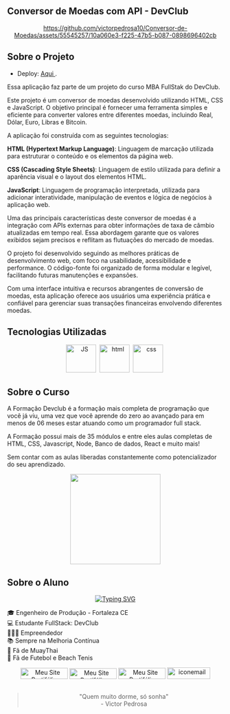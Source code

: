## Conversor de Moedas com API - DevClub

<div align="center">
  
   https://github.com/victorpedrosa10/Conversor-de-Moedas/assets/55545257/10a060e3-f225-47b5-b087-0898696402cb
   
</div>

## Sobre o Projeto

- Deploy: <a href="https://victorpedrosa10.github.io/Conversor-de-Moedas/">   Aqui </a>. 

Essa aplicação faz parte de um projeto do curso MBA FullStak do DevClub.

Este projeto é um conversor de moedas desenvolvido utilizando HTML, CSS e JavaScript. O objetivo principal é fornecer uma ferramenta simples e eficiente para converter valores entre diferentes moedas, incluindo Real, Dólar, Euro, Libras e Bitcoin.

A aplicação foi construída com as seguintes tecnologias:

**HTML (Hypertext Markup Language)**: Linguagem de marcação utilizada para estruturar o conteúdo e os elementos da página web.

**CSS (Cascading Style Sheets)**: Linguagem de estilo utilizada para definir a aparência visual e o layout dos elementos HTML.

**JavaScript**: Linguagem de programação interpretada, utilizada para adicionar interatividade, manipulação de eventos e lógica de negócios à aplicação web.

Uma das principais características deste conversor de moedas é a integração com APIs externas para obter informações de taxa de câmbio atualizadas em tempo real. Essa abordagem garante que os valores exibidos sejam precisos e reflitam as flutuações do mercado de moedas.

O projeto foi desenvolvido seguindo as melhores práticas de desenvolvimento web, com foco na usabilidade, acessibilidade e performance. O código-fonte foi organizado de forma modular e legível, facilitando futuras manutenções e expansões.

Com uma interface intuitiva e recursos abrangentes de conversão de moedas, esta aplicação oferece aos usuários uma experiência prática e confiável para gerenciar suas transações financeiras envolvendo diferentes moedas.



## Tecnologias Utilizadas
<div align="center">
  <img src="https://skillicons.dev/icons?i=js" title="JS" alt="JS" width="70" height="65"/>&nbsp;
  <img src="https://skillicons.dev/icons?i=html" title="html" alt="html" width="70" height="65"/>&nbsp;
  <img src="https://skillicons.dev/icons?i=css" title="css" alt="css" width="70" height="65"/>&nbsp;
</div>

## Sobre o Curso

A Formação Devclub é a formação mais completa de programação que você já viu, uma vez que você aprende do zero ao avançado para em menos de 06 meses estar atuando como um programador full stack.

A Formação possui mais de 35 módulos e entre eles aulas completas de HTML, CSS, Javascript, Node, Banco de dados, React e muito mais!

Sem contar com as aulas liberadas constantemente como potencializador do seu aprendizado.

<div align="center">

<img  width="210" src="https://rodolfomori.com.br/wp-content/webp-express/webp-images/uploads/elementor/thumbs/LOGO_1-pl6s0w83bob17fyv2myc9hccfjkrd6md916y3lfbcg.png.webp"> </div>


## Sobre o Aluno
<div align="center">



[![Typing SVG](https://readme-typing-svg.herokuapp.com?font=IBM+Plex+Mono&weight=600&size=30&duration=3000&pause=700&color=ED51F7&center=true&vCenter=true&random=false&width=490&height=55&lines=Ol%C3%A1!+%F0%9F%99%8B%E2%80%8D%E2%99%82%EF%B8%8F+Meu+nome+%C3%A9+Victor;Hello!+%F0%9F%91%8B+My+name+is+Victor)](https://git.io/typing-svg)



</div>

🎓 Engenheiro de Produção - Fortaleza CE <br>
💻 Estudante FullStack: DevClub <br>
👩🏻‍💻 Empreendedor <br>
📚 Sempre na Melhoria Contínua <br> 
🥊 Fã de MuayThai  <br> 
🏅 Fã de Futebol e Beach Tenis  <br>

<div align="center" >
<a href="https://www.linkedin.com/in/victorpedrosasouza/"><img src="https://img.shields.io/badge/LinkedIn-0077B5?style=for-the-badge&logo=linkedin&logoColor=white" title="Meu Site Portifólio" alt="Meu Site Portifólio" width="110" height="26"/></a>
<a href="https://www.instagram.com/victorpdrs/"><img src="https://img.shields.io/badge/Instagram-E4405F?style=for-the-badge&logo=instagram&logoColor=white" title="Meu Site Portifólio" alt="Meu Site Portifólio" width="110" height="25"/></a>
<a href="https://api.whatsapp.com/send/?phone=5585987960368&text&type=phone_number&app_absent=0"><img src="https://img.shields.io/badge/WhatsApp-25D366?style=for-the-badge&logo=whatsapp&logoColor=white" title="Meu Site Portifólio" alt="Meu Site Portifólio" width="110" height="26"/></a>
<a href="mailto:victorpedrosa@hotmail.com.br" target="blank"><img src="https://img.shields.io/badge/-Email-000?style=for-the-badge&logo=microsoft-outlook&logoColor=007BFF" alt="iconemail" width="100" height="27"/></a>

</div>


##
<div align="center">

> "Quem muito dorme, só sonha" <br> - Victor Pedrosa

</div>


<!-- ICONES

https://devicon.dev/



 -->
